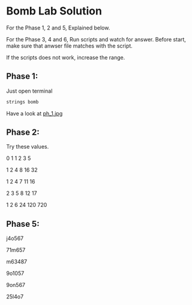 # Bomb Lab Solution

For the Phase 1, 2 and 5, Explained below.

For the Phase 3, 4 and 6, Run scripts and watch for answer. Before start, make sure that anwser file matches with the script.
 
If the scripts does not work, increase the range.

## Phase 1:

Just open terminal

```c
strings bomb
```
Have a look at [ph_1.jpg](https://github.com/bilaltan/bomb_lab_solution/blob/main/ph_1.JPG)

## Phase 2:

Try these values.

0 1 1 2 3 5

1 2 4 8 16 32

1 2 4 7 11 16

2 3 5 8 12 17

1 2 6 24 120 720


## Phase 5:

j4o567

71m657

m63487

9o1057

9on567

25l4o7

